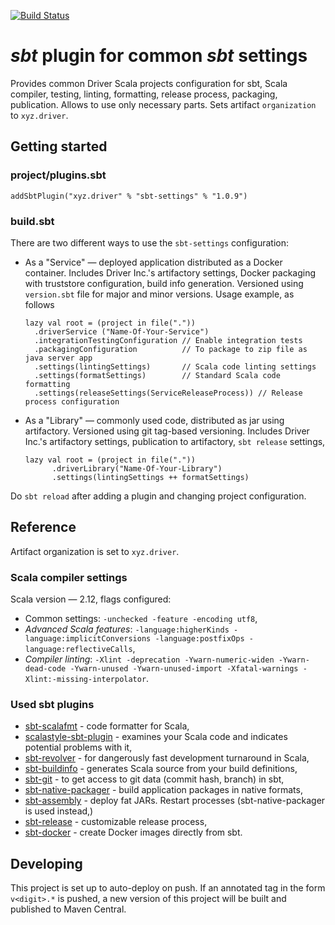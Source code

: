 [![Build Status](https://travis-ci.org/drivergroup/sbt-settings.svg?branch=master)](https://travis-ci.org/drivergroup/sbt-settings)

# _sbt_ plugin for common _sbt_ settings
Provides common Driver Scala projects configuration for sbt, Scala compiler, testing, linting, formatting, release process, packaging, publication. Allows to use only necessary parts. Sets artifact `organization` to `xyz.driver`.

## Getting started

### project/plugins.sbt

    addSbtPlugin("xyz.driver" % "sbt-settings" % "1.0.9")

### build.sbt

There are two different ways to use the `sbt-settings` configuration:

  * As a "Service" — deployed application distributed as a Docker container. Includes Driver Inc.'s artifactory settings, Docker packaging with truststore configuration, build info generation. Versioned using `version.sbt` file for major and minor versions. Usage example, as follows

	```
	lazy val root = (project in file("."))
	  .driverService ("Name-Of-Your-Service")
	  .integrationTestingConfiguration // Enable integration tests
	  .packagingConfiguration          // To package to zip file as java server app
	  .settings(lintingSettings)       // Scala code linting settings
	  .settings(formatSettings)        // Standard Scala code formatting
	  .settings(releaseSettings(ServiceReleaseProcess)) // Release process configuration
	```

  * As a "Library" — commonly used code, distributed as jar using artifactory. Versioned using git tag-based versioning. Includes Driver Inc.'s artifactory settings, publication to artifactory, `sbt release` settings,

  	```
  	lazy val root = (project in file("."))
          .driverLibrary("Name-Of-Your-Library")
          .settings(lintingSettings ++ formatSettings)
    ```

Do `sbt reload` after adding a plugin and changing project configuration.

## Reference

Artifact organization is set to `xyz.driver`.

### Scala compiler settings
Scala version — 2.12, flags configured:

 - Common settings: `-unchecked -feature -encoding utf8`,
 - _Advanced Scala features_: `-language:higherKinds -language:implicitConversions -language:postfixOps -language:reflectiveCalls`,
 - _Compiler linting_: `-Xlint -deprecation -Ywarn-numeric-widen -Ywarn-dead-code -Ywarn-unused -Ywarn-unused-import -Xfatal-warnings -Xlint:-missing-interpolator`.

### Used sbt plugins

 - [sbt-scalafmt](https://olafurpg.github.io/scalafmt/) - code formatter for Scala,
 - [scalastyle-sbt-plugin](https://github.com/scalastyle) - examines your Scala code and indicates potential problems with it,
 - [sbt-revolver](https://github.com/spray/sbt-revolver) - for dangerously fast development turnaround in Scala,
 - [sbt-buildinfo](https://github.com/sbt/sbt-buildinfo) - generates Scala source from your build definitions,
 - [sbt-git](https://github.com/sbt/sbt-git) - to get access to git data (commit hash, branch) in sbt,
 - [sbt-native-packager](https://github.com/sbt/sbt-native-packager) - build application packages in native formats,
 - [sbt-assembly](https://github.com/sbt/sbt-assembly) - deploy fat JARs. Restart processes (sbt-native-packager is used instead,)
 - [sbt-release](https://github.com/sbt/sbt-release) - customizable release process,
 - [sbt-docker](https://github.com/marcuslonnberg/sbt-docker) - create Docker images directly from sbt.

## Developing
This project is set up to auto-deploy on push. If an annotated tag in
the form `v<digit>.*` is pushed, a new version of this project will be
built and published to Maven Central.
